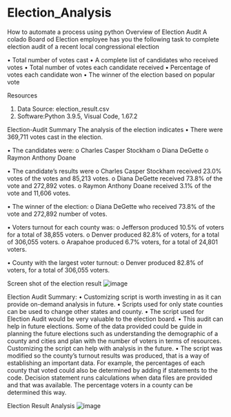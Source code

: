 # Election_Analysis
How to automate a process using python
Overview of Election Audit
A colado Board od Election employee has you the following task to complete election audit of a recent local congressional election

•	Total number of votes cast
•	A complete list of candidates who received votes
•	Total number of votes each candidate received
•	Percentage of votes each candidate won
•	The winner of the election based on popular vote

Resources
1. Data Source: election_result.csv
2. Software:Python 3.9.5, Visual Code, 1.67.2

Election-Audit Summary
The analysis of the election indicates
•	There were 369,711 votes  cast in the election.

•	The candidates were:
o	Charles Casper Stockham
o	Diana DeGette
o	Raymon Anthony Doane

•	The candidate’s results were
o	Charles Casper Stockham received 23.0% votes of the votes and 85,213 votes.
o	Diana DeGette received 73.8% of the vote and 272,892 votes.
o	Raymon Anthony Doane received 3.1% of the vote and  11,606 votes.

•	The winner of the election:
o	Diana DeGette who received 73.8% of the vote and 272,892 number of votes.

•	Voters turnout for each county was: 
o	Jefferson produced 10.5% of voters for a total of 38,855 voters.
o	Denver produced 82.8% of voters, for a total of 306,055 voters.
o	Arapahoe produced 6.7% voters, for a total of 24,801 voters.

•	County with the largest voter turnout:
o	Denver produced 82.8% of voters, for a total of 306,055 voters.

Screen shot of the election result
![image](https://user-images.githubusercontent.com/105121697/171665234-cc879d36-bb92-489f-bfca-71745fc15f71.png)
 
Election Audit Summary:
•	Customizing script is worth investing in as it can provide on-demand analysis in future.
•	Scripts used for only state counties can be used to change other states and county.
•	The script used for Election Audit would be very valuable to the election board.
•	This audit can help in future elections. Some of the data provided could be guide in planning the future elections such as understanding the demographic of a county and cities and plan with the number of voters in terms of resources. Customizing the script can help with analysis in the future.
•	The script was modified so the county’s turnout results was produced, that is a way of establishing an important data. For example, the percentages of each county that voted could also be determined by adding if statements to the code. Decision statement runs calculations when data files are provided and that was available. The percentage voters in a county can be determined this way.

Election Result Analysis
![image](https://user-images.githubusercontent.com/105121697/171676802-73dc1675-f22e-46ea-8cc0-8ba7e9b5ba86.png)



